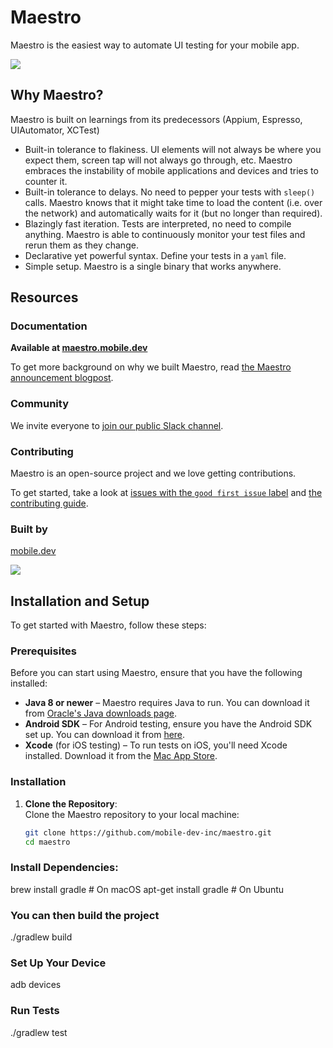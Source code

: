 # Maestro

Maestro is the easiest way to automate UI testing for your mobile app.

<img src="https://user-images.githubusercontent.com/847683/187275009-ddbdf963-ce1d-4e07-ac08-b10f145e8894.gif" />

## Why Maestro?

Maestro is built on learnings from its predecessors (Appium, Espresso, UIAutomator, XCTest)

- Built-in tolerance to flakiness. UI elements will not always be where you expect them, screen tap will not always go through, etc. Maestro embraces the instability of mobile applications and devices and tries to counter it.
- Built-in tolerance to delays. No need to pepper your tests with `sleep()` calls. Maestro knows that it might take time to load the content (i.e. over the network) and automatically waits for it (but no longer than required).
- Blazingly fast iteration. Tests are interpreted, no need to compile anything. Maestro is able to continuously monitor your test files and rerun them as they change.
- Declarative yet powerful syntax. Define your tests in a `yaml` file.
- Simple setup. Maestro is a single binary that works anywhere.

## Resources

### Documentation

**Available at [maestro.mobile.dev](https://maestro.mobile.dev)**

To get more background on why we built Maestro, read [the Maestro announcement blogpost][blogpost].

### Community

We invite everyone to [join our public Slack channel](https://docsend.com/view/3r2sf8fvvcjxvbtk).

### Contributing

Maestro is an open-source project and we love getting contributions.

To get started, take a look at [issues with the `good first issue` label][good first issues] and [the contributing guide](./CONTRIBUTING.md).

### Built by

[mobile.dev](https://www.mobile.dev)

![](./logo.png)

[good first issues]: https://github.com/mobile-dev-inc/maestro/issues?q=is%3Aopen+is%3Aissue+label%3A%22good+first+issue%22
[blogpost]: https://blog.mobile.dev/introducing-maestro-painless-mobile-ui-automation-bee4992d13c1

## Installation and Setup

To get started with Maestro, follow these steps:

### Prerequisites

Before you can start using Maestro, ensure that you have the following installed:

- **Java 8 or newer** – Maestro requires Java to run. You can download it from [Oracle's Java downloads page](https://www.oracle.com/java/technologies/javase-jdk11-downloads.html).
- **Android SDK** – For Android testing, ensure you have the Android SDK set up. You can download it from [here](https://developer.android.com/studio).
- **Xcode** (for iOS testing) – To run tests on iOS, you'll need Xcode installed. Download it from the [Mac App Store](https://apps.apple.com/us/app/xcode/id497799835?mt=12).

### Installation

1. **Clone the Repository**:  
   Clone the Maestro repository to your local machine:
   ```bash
   git clone https://github.com/mobile-dev-inc/maestro.git
   cd maestro
### Install Dependencies:
brew install gradle  # On macOS
apt-get install gradle  # On Ubuntu

### You can then build the project
./gradlew build

### Set Up Your Device
adb devices

### Run Tests
./gradlew test
